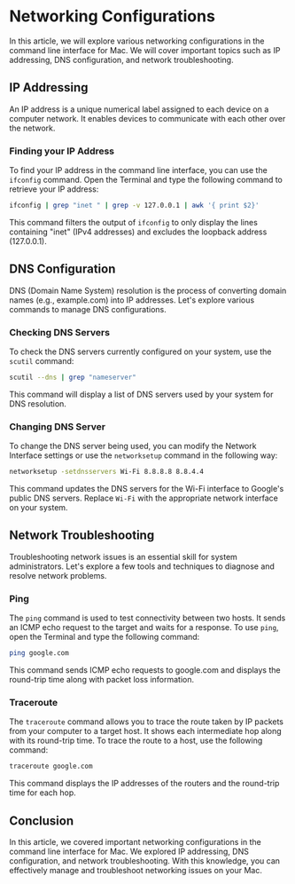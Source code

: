 # Networking Configurations

In this article, we will explore various networking configurations in the command line interface for Mac. We will cover important topics such as IP addressing, DNS configuration, and network troubleshooting. 

## IP Addressing

An IP address is a unique numerical label assigned to each device on a computer network. It enables devices to communicate with each other over the network. 

### Finding your IP Address

To find your IP address in the command line interface, you can use the `ifconfig` command. Open the Terminal and type the following command to retrieve your IP address:

```bash
ifconfig | grep "inet " | grep -v 127.0.0.1 | awk '{ print $2}'
```

This command filters the output of `ifconfig` to only display the lines containing "inet" (IPv4 addresses) and excludes the loopback address (127.0.0.1).

## DNS Configuration

DNS (Domain Name System) resolution is the process of converting domain names (e.g., example.com) into IP addresses. Let's explore various commands to manage DNS configurations.

### Checking DNS Servers

To check the DNS servers currently configured on your system, use the `scutil` command:

```bash
scutil --dns | grep "nameserver"
```

This command will display a list of DNS servers used by your system for DNS resolution.

### Changing DNS Server

To change the DNS server being used, you can modify the Network Interface settings or use the `networksetup` command in the following way:

```bash
networksetup -setdnsservers Wi-Fi 8.8.8.8 8.8.4.4
```

This command updates the DNS servers for the Wi-Fi interface to Google's public DNS servers. Replace `Wi-Fi` with the appropriate network interface on your system.

## Network Troubleshooting

Troubleshooting network issues is an essential skill for system administrators. Let's explore a few tools and techniques to diagnose and resolve network problems.

### Ping

The `ping` command is used to test connectivity between two hosts. It sends an ICMP echo request to the target and waits for a response. To use `ping`, open the Terminal and type the following command:

```bash
ping google.com
```

This command sends ICMP echo requests to google.com and displays the round-trip time along with packet loss information.

### Traceroute

The `traceroute` command allows you to trace the route taken by IP packets from your computer to a target host. It shows each intermediate hop along with its round-trip time. To trace the route to a host, use the following command:

```bash
traceroute google.com
```

This command displays the IP addresses of the routers and the round-trip time for each hop.

## Conclusion

In this article, we covered important networking configurations in the command line interface for Mac. We explored IP addressing, DNS configuration, and network troubleshooting. With this knowledge, you can effectively manage and troubleshoot networking issues on your Mac.